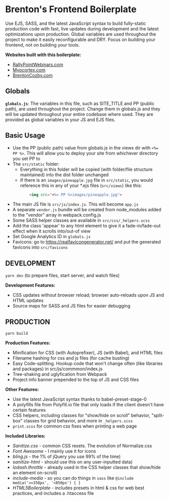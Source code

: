 # Brenton's Frontend Boilerplate
Use EJS, SASS, and the latest JavaScript syntax to build fully-static production code with fast, live updates during development and the latest optimizations upon production. Global variables are used throughout the project to make it easily reconfigurable and DRY. Focus on building your frontend, not on building your tools.

**Websites built with this boilerplate:**
* [RallyPointWebinars.com](https://rallypointwebinars.com "Rally Point Webinars website")
* [Myocortex.com](https://myocortex.com "Myocortex website")
* [BrentonCozby.com](https://brentoncozby.com "Brenton Cozby's software development portfolio")

## Globals
**`globals.js`**: The variables in this file, such as SITE_TITLE and PP (public path), are used throughout the project. Change them in globals.js and they will be updated throughout your entire codebase where used. They are provided as global variables in your JS and EJS files.

## Basic Usage
* Use the PP (public path) value from globals.js in the views dir with `<%= PP %>`. This will allow you to deploy your site from whichever directory you set PP to
* The `src/static` folder:
    * Everything in this folder will be copied (with folder/file structure maintained) into the dist folder unchanged
    * If there is an `images/pineapple.jpg` file in `src/static`, you would reference this in any of your *.ejs files (`src/views`) like this:
        ```html
            <img src="<%= PP %>images/pineapple.jpg">
        ```
* The main JS file is `src/js/index.js`. This will become `app.js`
* A separate `vendor.js` bundle will be created from node_modules added to the "vendor" array in webpack.config.js
* Some SASS helper classes are available in `src/css/_helpers.scss`
* Add the class 'appear' to any html element to give it a fade-in/fade-out effect when it scrolls into/out-of view
* Set Google Analytics ID in `globals.js`
* Favicons: go to https://realfavicongenerator.net/ and put the generated favicons into `src/favicons`

## DEVELOPMENT

```yarn dev``` (to prepare files, start server, and watch files)

**Development Features:**
* CSS updates without browser reload; browser auto-reloads upon JS and HTML updates
* Source maps for SASS and JS files for easier debugging

## PRODUCTION

```yarn build```

**Production Features:**
* Minification for CSS (with Autoprefixer), JS (with Babel), and HTML files
* Filename hashing for css and js files (for cache busting)
* Easy Code-splitting. Hookup code that won't change often (like libraries and packages) in src/js/commmon/index.js
* Tree-shaking and uglyfication from Webpack
* Project info banner prepended to the top of JS and CSS files

**Other Features:**
* Use the latest JavaScript syntax thanks to babel-preset-stage-0
* A polyfills file from Polyfill.io file that only loads if the client doesn't have certain features
* CSS helpers, including classes for "show/hide on scroll" behavior, "split-box" classes for grid behavior, and more in `_helpers.scss`
* `print.scss` for common css fixes when printing a web page

**Included Libraries:**
* *Sanitize.css* - common CSS resets. The evolution of Normalize.css
* *Font Awesome* - I mainly use it for icons
* *bling.js* - the 1% of jQuery you use 99% of the time)
* *sanitize-html* - should use this on any user-inputted data)
* *lodash.throttle* - already used in the CSS helper classes that show/hide an element on-scroll)
* *include-media* - so you can do things in `sass` like `@include media('>=358px', '<850px') { }`
* *HTML5Boilerplate* - includes presets in html & css for web best practices, and includes a .htaccess file
